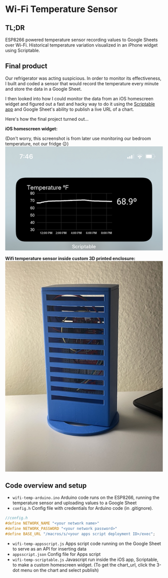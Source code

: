 # Wi-Fi Temperature Sensor

## TL;DR

ESP8266 powered temperature sensor recording values to Google Sheets over Wi-Fi. Historical temperature variation visualized in an iPhone widget using Scriptable.

## Final product

Our refrigerator was acting suspicious. In order to monitor its effectiveness, I built and coded a sensor that would record the temperature every minute and store the data in a Google Sheet.

I then looked into how I could monitor the data from an iOS homescreen widget and figured out a fast and hacky way to do it using the [Scriptable app](https://scriptable.app) and Google Sheet's ability to publish a live URL of a chart.

Here's how the final project turned out...

**iOS homescreen widget:**

(Don't worry, this screenshot is from later use monitoring our bedroom temperature, not our fridge 😉)
![iOS homescreen widget](wifi-temp-widget.jpeg)

**Wifi temperature sensor inside custom 3D printed enclosure:**
![3D printed enclosure for sensor](wifi-temp-hardware.jpg)

## Code overview and setup

- `wifi-temp-arduino.ino` Arduino code runs on the ESP8266, running the temperature sensor and uploading values to a Google Sheet
- `config.h` Config file with credentials for Arduino code (in .gitignore).

```c++
//config.h
#define NETWORK_NAME "<your network name>"
#define NETWORK_PASSWORD "<your network password>"
#define BASE_URL "/macros/s/<your apps script deployment ID>/exec";
```

- `wifi-temp-appsscript.js` Apps script code running on the Google Sheet to serve as an API for inserting data
- `appsscript.json` Config file for Apps script
- `wifi-temp-scriptable.js` Javascript run inside the iOS app, Scriptable, to make a custom homescreen widget. (To get the chart_url, click the 3-dot menu on the chart and select publish)
